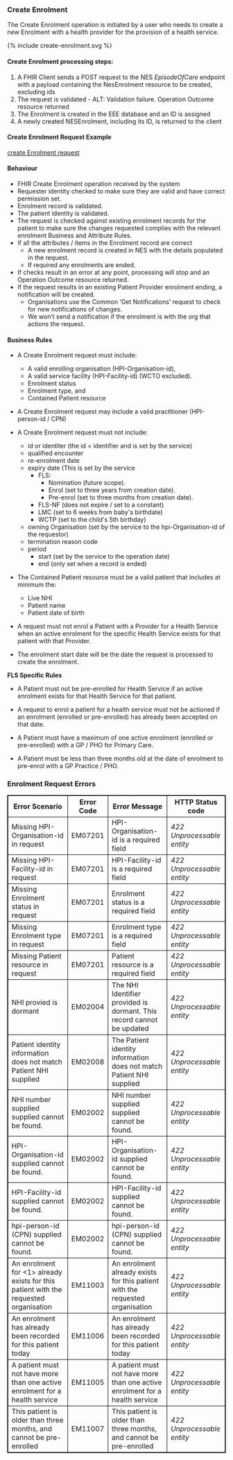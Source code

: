 

### Create Enrolment

The Create Enrolment operation is initiated by a user who needs to create a new Enrolment with a health provider for the provision of a health service.

<div>
{% include create-enrolment.svg %}
</div>

####  Create Enrolment processing steps:

1. A FHIR Client sends a POST  request  to the NES  *EpisodeOfCare* endpoint with  a payload containing the NesEnrolment resource to be created, excluding ids
2. The request is validated - ALT: Validation failure. Operation Outcome resource returned
3. The Enrolment is created in the EEE database and an ID is assigned
4. A newly created  NESEnrolment, including its ID,  is returned to the client

####  Create Enrolment Request Example 
[create Enrolment request](EpisodeOfCare-do-not-populate-id.json.html)

#### Behaviour

* FHIR Create Enrolment operation received by the system
* Requester identity checked to make sure they are valid and have correct permission set.
* Enrolment record is validated.
* The patient identity is validated.
* The request is checked against existing enrolment records for the patient to make sure the changes requested complies with the relevant enrolment Business and Attribute Rules.
* If all the attributes / items in the Enrolment record are correct
  * A new enrolment record is created in NES with the details populated in the request.
  * If required any enrolments are ended.
* If checks result in an error at any point, processing will stop and an Operation Outcome resource returned.
* If the request results in an existing Patient Provider enrolment ending, a notification will be created.
  * Organisations use the Common ‘Get Notifications’ request to check for new notifications of changes.
  * We won’t send a notification if the enrolment is with the org that actions the request.

#### Business  Rules

* A Create Enrolment request must include:
  * A valid enrolling organisation (HPI-Organisation-id),
  * A valid service facility (HPI-Facility-id) (WCTO excluded).
  * Enrolment status
  * Enrolment type, and
  * Contained Patient resource

* A Create Enrolment request may include a valid practitioner (HPI-person-id / CPN)

* A Create Enrolment request must not include:
  * id or identiter (the id = identifier and is set by the service)
  * qualified encounter
  * re-enrolment date
  * expiry date (This is set by the service
    * FLS:
      * Nomination (future scope).
      * Enrol (set to three years from creation date).
      * Pre-enrol (set to three months from creation date).
    * FLS-NF (does not expire / set to a constant)
    * LMC (set to 6 weeks from baby's birthdate)
    * WCTP (set to the child's 5th birthday)
  * owning Organisation (set by the service to the hpi-Organisation-id of the requestor)
  * termination reason code
  * period
    * start (set by the service to the operation date)
    * end (only set when a record is ended)

* The Contained Patient resource must be a valid patient that includes at minimum the:
  * Live NHI
  * Patient name
  * Patient date of birth

* A request must not enrol a Patient with a Provider for a Health Service when an active enrolment for the specific Health Service exists for that patient with that Provider.

* The enrolment start date will be the date the request is processed to create the enrolment.

**FLS Specific Rules**
* A Patient must not be pre-enrolled for Health Service if an active enrolment exists for that Health Service for that patient.

* A request to enrol a patient for a health service must not be actioned if an enrolment (enrolled or pre-enrolled) has already been accepted on that date.

* A Patient must have a maximum of one active enrolment (enrolled or pre-enrolled) with a GP / PHO for Primary Care.

* A Patient must be less than three months old at the date of enrolment to pre-enrol with a GP Practice / PHO.


<h3>Enrolment Request Errors</h3>
<table>
<style>
table, th, td {
  border: 1px solid black;
  border-collapse: collapse;
}
</style>
<tr><th>Error Scenario</th>
<th>Error Code</th>
<th>Error Message</th>
<th>HTTP Status code</th></tr>

<tr><td>Missing HPI-Organisation-id in request</td>
<td>EM07201</td>
<td>HPI-Organisation-id is a required field</td>
<td><em>422 Unprocessable entity</em></td></tr>

<tr><td>Missing HPI-Facility-id in request</td>
<td>EM07201</td>
<td>HPI-Facility-id is a required field</td>
<td><em>422 Unprocessable entity</em></td></tr>

<tr><td>Missing Enrolment status in request</td>
<td>EM07201</td>
<td>Enrolment status is a required field</td>
<td><em>422 Unprocessable entity</em></td></tr>

<tr><td>Missing Enrolment type in request</td>
<td>EM07201</td>
<td>Enrolment type is a required field</td>
<td><em>422 Unprocessable entity</em></td></tr>

<tr><td>Missing Patient resource in request</td>
<td>EM07201</td>
<td>Patient resource is a required field</td>
<td><em>422 Unprocessable entity</em></td></tr>

<tr><td>NHI provied is dormant</td>
<td>EM02004</td>
<td>The NHI Identifier provided is dormant. This record cannot be updated</td>
<td><em>422 Unprocessable entity</em></td></tr>

<tr><td>Patient identity information does not match Patient NHI supplied</td>
<td>EM02008</td>
<td>The Patient identity information does not match Patient NHI supplied</td>
<td><em>422 Unprocessable entity</em></td></tr>

<tr><td>NHI number supplied supplied cannot be found.</td>
<td>EM02002</td>
<td>NHI number supplied supplied cannot be found.</td>
<td><em>422 Unprocessable entity</em></td></tr>

<tr><td>HPI-Organisation-id supplied cannot be found.</td>
<td>EM02002</td>
<td>HPI-Organisation-id supplied cannot be found.</td>
<td><em>422 Unprocessable entity</em></td></tr>

<tr><td>HPI-Facility-id supplied cannot be found.</td>
<td>EM02002</td>
<td>HPI-Facility-id supplied cannot be found.</td>
<td><em>422 Unprocessable entity</em></td></tr>

<tr><td>hpi-person-id (CPN) supplied cannot be found.</td>
<td>EM02002</td>
<td>hpi-person-id (CPN) supplied cannot be found.</td>
<td><em>422 Unprocessable entity</em></td></tr>

<tr><td>An enrolment for <1> already exists for this patient with the requested organisation</td>
<td>EM11003</td>
<td>An enrolment already exists for this patient with the requested organisation</td>
<td><em>422 Unprocessable entity</em></td></tr>

<tr><td>An enrolment has already been recorded for this patient today</td>
<td>EM11006</td>
<td>An enrolment has already been recorded for this patient today</td>
<td><em>422 Unprocessable entity</em></td></tr>

<tr><td>A patient must not have more than one active enrolment for a health service</td>
<td>EM11005</td>
<td>A patient must not have more than one active enrolment for a health service</td>
<td><em>422 Unprocessable entity</em></td></tr>

<tr><td>This patient is older than three months, and cannot be pre-enrolled</td>
<td>EM11007</td>
<td>This patient is older than three months, and cannot be pre-enrolled</td>
<td><em>422 Unprocessable entity</em></td></tr>
</table>

